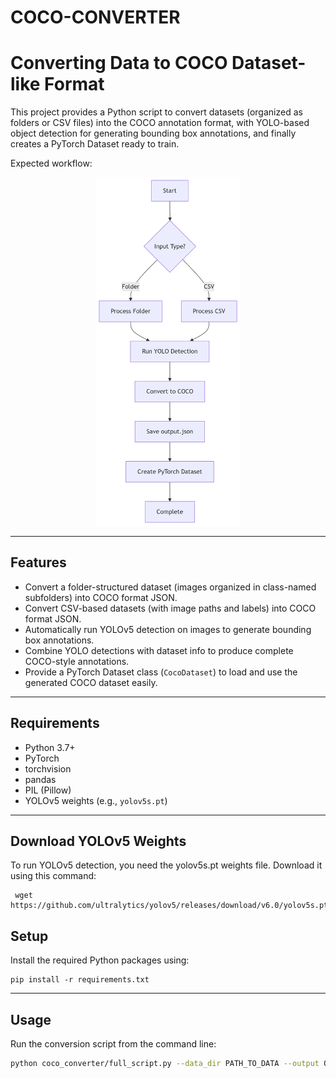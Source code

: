 # COCO-CONVERTER

# Converting Data to COCO Dataset-like Format

This project provides a Python script to convert datasets (organized as folders or CSV files) into the COCO annotation format, with YOLO-based object detection for generating bounding box annotations, and finally creates a PyTorch Dataset ready to train.

Expected workflow: 

<p align="center">
  <img src="deepseek_mermaid_20250723_c2e94c.png" width="230"/>
</p>


---

## Features

- Convert a folder-structured dataset (images organized in class-named subfolders) into COCO format JSON.
- Convert CSV-based datasets (with image paths and labels) into COCO format JSON.
- Automatically run YOLOv5 detection on images to generate bounding box annotations.
- Combine YOLO detections with dataset info to produce complete COCO-style annotations.
- Provide a PyTorch Dataset class (`CocoDataset`) to load and use the generated COCO dataset easily.

---

## Requirements

- Python 3.7+
- PyTorch
- torchvision
- pandas
- PIL (Pillow)
- YOLOv5 weights (e.g., `yolov5s.pt`) 

---
## Download YOLOv5 Weights
To run YOLOv5 detection, you need the yolov5s.pt weights file. Download it using this command:
     
     wget https://github.com/ultralytics/yolov5/releases/download/v6.0/yolov5s.pt

## Setup

Install the required Python packages using:

   
    
    pip install -r requirements.txt
---

## Usage

Run the conversion script from the command line:

```bash
python coco_converter/full_script.py --data_dir PATH_TO_DATA --output OUTPUT_JSON

